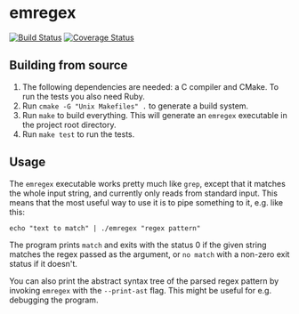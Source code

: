 # emregex

[![Build Status](https://travis-ci.org/emlai/emregex.svg?branch=master)](https://travis-ci.org/emlai/emregex)
[![Coverage Status](https://coveralls.io/repos/github/emlai/emregex/badge.svg)](https://coveralls.io/github/emlai/emregex)

## Building from source

1. The following dependencies are needed: a C compiler and CMake.
   To run the tests you also need Ruby.
2. Run `cmake -G "Unix Makefiles" .` to generate a build system.
3. Run `make` to build everything. This will generate an `emregex`
   executable in the project root directory.
4. Run `make test` to run the tests.

## Usage

The `emregex` executable works pretty much like `grep`, except
that it matches the whole input string, and currently only reads
from standard input. This means that the most useful way to use
it is to pipe something to it, e.g. like this:

```
echo "text to match" | ./emregex "regex pattern"
```

The program prints `match` and exits with the status 0 if the
given string matches the regex passed as the argument, or
`no match` with a non-zero exit status if it doesn't.

You can also print the abstract syntax tree of the parsed regex
pattern by invoking `emregex` with the `--print-ast` flag. This
might be useful for e.g. debugging the program.
